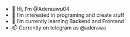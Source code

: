 - 👋 Hi, I’m @Aderauwu04
- 👀 I’m interested in programing and create stuff
- 🌱 I’m currently learning Backend and Frontend
- 📫 Currently on telegram as @aderawa

<!---
Aderauwu04/Aderauwu04 is a ✨ special ✨ repository because its `README.md` (this file) appears on your GitHub profile.
You can click the Preview link to take a look at your changes.
--->
